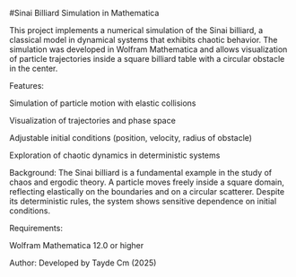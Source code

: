#Sinai Billiard Simulation in Mathematica

This project implements a numerical simulation of the Sinai billiard, a classical model in dynamical systems that exhibits chaotic behavior.
The simulation was developed in Wolfram Mathematica and allows visualization of particle trajectories inside a square billiard table with a circular obstacle in the center.

Features:

Simulation of particle motion with elastic collisions

Visualization of trajectories and phase space

Adjustable initial conditions (position, velocity, radius of obstacle)

Exploration of chaotic dynamics in deterministic systems

Background:
The Sinai billiard is a fundamental example in the study of chaos and ergodic theory. A particle moves freely inside a square domain, reflecting elastically on the boundaries and on a circular scatterer. Despite its deterministic rules, the system shows sensitive dependence on initial conditions.

Requirements:

Wolfram Mathematica 12.0 or higher

Author:
Developed by Tayde Cm (2025)
